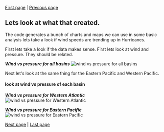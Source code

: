 
[First page](start.md) | [Previous page](2nd.md)
## Lets look at what that created.
The code generates a bunch of charts and maps we can use in some basic analysis lets take a look if wind speeds are trending up in Hurricanes.

First lets take a look if the data makes sense.  First lets look at wind and pressure.  They should be related.

***Wind vs pressure for all basins***
![wind vs pressure for all basins](../master/charts/all_scatter_pressure_wind.png?raw=true) <!-- .element height="50%" width="50%" -->

Next let's look at the same thing for the Eastern Pacific and Western Pacific.

#### look at wind vs pressure of each basin

***Wind vs pressure for Western Atlantic***
![wind vs pressure for Western Atlantic](../master/charts/Western_Atlantic_scatter_pressure_wind.png?raw=true)

***Wind vs pressure for Eastern Pacific***
![wind vs pressure for Eastern Pacific](../master/charts/Eastern_Pacific_scatter_pressure_wind.png?raw=true)




[Next page](4th.md) | [Last page](last.md)
